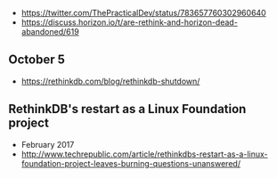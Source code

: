 - https://twitter.com/ThePracticalDev/status/783657760302960640
- https://discuss.horizon.io/t/are-rethink-and-horizon-dead-abandoned/619

## October 5

- https://rethinkdb.com/blog/rethinkdb-shutdown/

## RethinkDB's restart as a Linux Foundation project

- February 2017
- http://www.techrepublic.com/article/rethinkdbs-restart-as-a-linux-foundation-project-leaves-burning-questions-unanswered/
